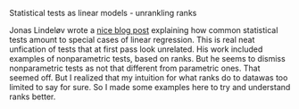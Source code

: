 Statistical tests as linear models - unrankling ranks

Jonas Lindeløv wrote a [nice blog post](https://lindeloev.github.io/tests-as-linear/#3_pearson_and_spearman_correlation) explaining how common statistical tests amount to special cases of linear regression. This is real neat unfication of tests that at first pass look unrelated. His work included examples of nonparametric tests, based on ranks. But he seems to dismiss nonparametric tests as not that different from parametric ones. That seemed off. But I realized that my intuition for what ranks do to datawas too limited to say for sure. So I made some examples here to try and understand ranks better.
